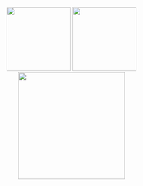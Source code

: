 <div align="center">
<img src="https://github-readme-stats.vercel.app/api?username=cyrilnapo&show_icons=true&theme=graywhite&rank_icon=github&hide_border=true&show=prs_merged_percentage&hide=stars&"height="150" />
<img src = "https://github-readme-stats.vercel.app/api/top-langs/?username=cyrilnapo&layout=compact&theme=graywhite&hide_border=true&hide_progress=true" height="150"/>
  <img src="https://github-readme-activity-graph.vercel.app/graph?username=cyrilnapo&layout=compact&theme=github-compact&hide_border=true&hide_title=false&grid=true&line=000000&point=false&days=40" height="250"/>
</div>
